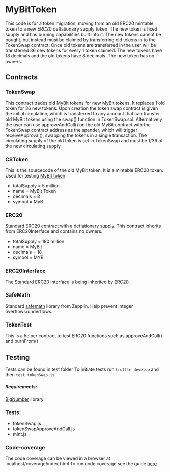 # MyBitToken
This code is for a token migration, moving from an old ERC20 mintable token to a new ERC20 deflationairy supply token. The new token is fixed supply and has burning capabilities built into it. The new tokens cannot be bought, but instead must be claimed by transferring old tokens in to the TokenSwap contract. Once old tokens are transferred in the user will be transferred 36 new tokens for every 1 token claimed. The new tokens have 18 decimals and the old tokens have 8 decimals. The new token has no owners. 


## Contracts

### TokenSwap
This contract trades old MyBit tokens for new MyBit tokens. It replaces 1 old token for 36 new tokens. Upon creation the token swap contract is given the initial circulation, which is transferred to any account that can transfer old MyBit tokens using the swap() function in TokenSwap.sol. Alternatively the user can use approveAndCall() on the old MyBit contract with the TokenSwap contract address as the spender, which will trigger receiveApproval(), swapping the tokens in a single transaction.  The circulating supply of the old token is set in TokenSwap and must be 1/36 of the new circulating supply. 

### CSToken
This is the sourcecode of the old MyBit token. It is a mintable ERC20 token. Used for testing [MyBit token](https://etherscan.io/address/0x94298f1e0ab2dfad6eeffb1426846a3c29d98090#code)

* totalSupply = 5 million
* name = MyBit Token
* decimals = 8
* symbol = MyB


### ERC20
Standard ERC20 contract with a deflationary supply. This contract inherits from ERC20Interface and contains no owners.
  
* totalSupply = 180 million
* name = MyBit 
* decimals = 18
* symbol = MYB

### ERC20Interface 
The [Standard ERC20 interface](https://github.com/ethereum/EIPs/blob/master/EIPS/eip-20.md) is being inherited by ERC20.

### SafeMath
Standard [safemath](https://github.com/OpenZeppelin/zeppelin-solidity/blob/master/contracts/math/SafeMath.sol) library from Zepplin. Help prevent integer overflows/underflows.

### TokenTest 
This is a helper contract to test ERC20 functions such as approveAndCall() and burnFrom()

## Testing
Tests can be found in test folder
To initiate tests run `truffle develop` and then `test tokenSwap.js`

##### Requirements:
 [BigNumber](https://github.com/MikeMcl/bignumber.js/) library.

### Tests:

* tokenSwap.js 
* tokenSwapApproveAndCall.js
* mint.js


### Code-coverage
The code coverage can be viewed in a browser at localhost/coverage/index.html 
To run code coverage see the guide [here](https://github.com/sc-forks/solidity-coverage) 


